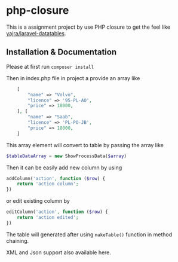 # php-closure

This is a assignment project by use PHP closure to get the feel like  [yajra/laravel-datatables](https://github.com/yajra/laravel-datatables).


## Installation & Documentation
Please at first run ``composer install``

Then in index.php file in project a provide an array like 
```php
    [
        "name" => "Volvo",
        "licence" => '95-PL-AO',
        "price" => 18000,
    ], [
        "name" => "Saab",
        "licence" => 'PL-PO-JB',
        "price" => 18000,
    ]
```

This array element will convert to table by passing the array like 
```php
$tableDataArray = new ShowProcessData($array)
```

Then it can be easily add new column by using 
```php
addColumn('action', function ($row) {
    return 'action column';
})
```
or edit existing column by 
```php
editColumn('action', function ($row) {
    return 'action edited';
})
```

The table will generated after using `makeTable()` function in method chaining.

XML and Json support also available here. 